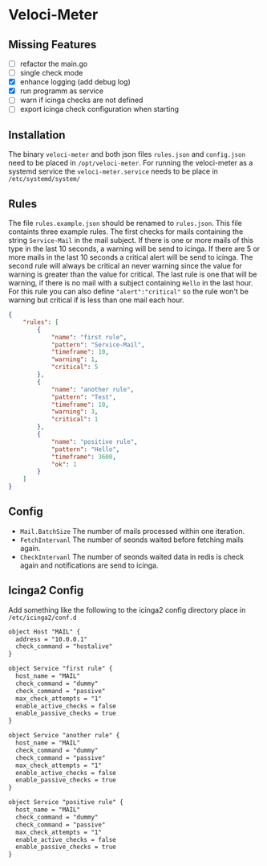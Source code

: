 ﻿# Veloci-Meter

## Missing Features

* [ ] refactor the main.go
* [ ] single check mode
* [x] enhance logging (add debug log)
* [x] run programm as service
* [ ] warn if icinga checks are not defined
* [ ] export icinga check configuration when starting

## Installation

The binary `veloci-meter` and both json files `rules.json` and `config.json` need to be placed in `/opt/veloci-meter`.
For running the veloci-meter as a systemd service the `veloci-meter.service` needs to be place in `/etc/systemd/system/`

## Rules

The file `rules.example.json` should be renamed to `rules.json`. 
This file containts three example rules. 
The first checks for mails containing the string `Service-Mail` in the mail subject. 
If there is one or more mails of this type in the last 10 seconds, a warning will be send to icinga.
If there are 5 or more mails in the last 10 seconds a critical alert will be send to icinga. 
The second rule will always be critical an never warning since the value for warning is greater than the value for critical.
The last rule is one that will be warning, if there is no mail with a subject containing `Hello` in the last hour.
For this rule you can also define `"alert":"critical"` so the rule won't be warning but critical if is less than one mail each hour.
```json
{
    "rules": [
        {
            "name": "first rule",
            "pattern": "Service-Mail",
            "timeframe": 10,
            "warning": 1,
            "critical": 5
        },
        {
            "name": "another rule",
            "pattern": "Test",
            "timeframe": 10,
            "warning": 3,
            "critical": 1
        },
        {
            "name": "positive rule",
            "pattern": "Hello",
            "timeframe": 3600,
            "ok": 1
        }
    ]
}
```

## Config

- `Mail.BatchSize` The number of mails processed within one iteration.
- `FetchIntervanl` The number of seonds waited before fetching mails again.
- `CheckIntervanl` The number of seonds waited data in redis is check again and notifications are send to icinga.

## Icinga2 Config

Add something like the following to the icinga2 config directory place in `/etc/icinga2/conf.d`

```txt
object Host "MAIL" {
  address = "10.0.0.1"
  check_command = "hostalive"
}

object Service "first rule" {
  host_name = "MAIL"
  check_command = "dummy"
  check_command = "passive"
  max_check_attempts = "1"
  enable_active_checks = false
  enable_passive_checks = true
}

object Service "another rule" {
  host_name = "MAIL"
  check_command = "dummy"
  check_command = "passive"
  max_check_attempts = "1"
  enable_active_checks = false
  enable_passive_checks = true
}

object Service "positive rule" {
  host_name = "MAIL"
  check_command = "dummy"
  check_command = "passive"
  max_check_attempts = "1"
  enable_active_checks = false
  enable_passive_checks = true
}
```
